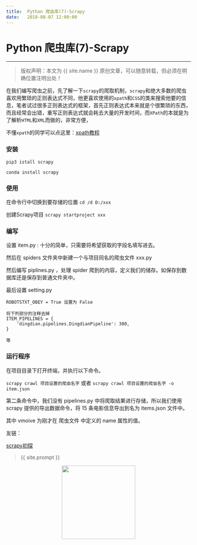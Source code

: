 ```yaml
---             
title:  Python 爬虫库(7)-Scrapy
date:   2018-08-07 12:00:00
---
```

# Python 爬虫库(7)-Scrapy

***
> 版权声明：本文为 {{ site.name }} 原创文章，可以随意转载，但必须在明确位置注明出处！

在我们编写爬虫之前，先了解一下`scrapy`的爬取机制，`scrapy`和绝大多数的爬虫喜欢用繁琐的正则表达式不同，他更喜欢使用的`xpath`和`CSS`的类来搜索他要的信息，笔者试过很多正则表达式的框架，首先正则表达式本来就是个很繁琐的东西，而且经常会出错，重写正则表达式就会耗去大量的开发时间，而`XPath`的本就是为了解析`HTML`和`XML`而做的，非常方便，

不懂`xpath`的同学可以点这里：[xpath教程](http://www.w3school.com.cn/xpath/)

### 安装

`pip3 istall scrapy`

`conda install scrapy `

### 使用

在命令行中切换到要存储的位置 `cd /d D:/xxx`

创建Scrapy项目 `scrapy startproject xxx`

### 编写

设置 item.py : 十分的简单，只需要将希望获取的字段名填写进去。

然后在 spiders 文件夹中新建一个与项目同名的爬虫文件 xxx.py 

然后编写 piplines.py ，处理 spider 爬到的内容，定义我们的储存。如保存到数据库还是保存到普通文件夹中。

最后设置 setting.py 

```
ROBOTSTXT_OBEY = True 设置为 False

将下列部分的注释去掉
ITEM_PIPELINES = {
    'dingdian.pipelines.DingdianPipeline': 300,
}

等
```

### 运行程序

在项目目录下打开终端，并执行以下命令。

 `scrapy crawl 项目设置的爬虫名字` 
或者 `scrapy crawl 项目设置的爬虫名字 -o item.json`

第二条命令中，我们没有 pipelines.py 中将爬取结果进行存储，所以我们使用 scrapy 提供的导出数据命令，将 15 条电影信息导出到名为 items.json 文件中。

其中 vmoive 为刚才在 爬虫文件 中定义的 name 属性的值。

友链：

<p><a href="https://mp.weixin.qq.com/s?__biz=MzIwODY1MDc1NQ==&mid=2247484072&idx=1&sn=3643b6368193f16d3451a473fde2135d&chksm=977e95c4a0091cd275098e4e1e916cbdbf80a4d399ac388d9476d25b4826aabdcdce97a109c5&scene=21#wechat_redirect">scrapy初探</a></p> 

> {{ site.prompt }}

<div  align="center">
<img src="https://rengui520.github.io/images/wechart.jpg" width = "200" height = "200"/>